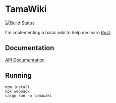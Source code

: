 # TamaWiki

[![Build Status](https://travis-ci.org/caolan/tamawiki.svg?branch=master)](https://travis-ci.org/caolan/tamawiki)

I'm implementing a basic wiki to help me learn [Rust](https://rust-lang.org). 

## Documentation

[API Documentation](https://caolan.github.io/tamawiki/tamawiki/index.html)

## Running

```
npm install
npx webpack
cargo run -p tamawiki
```

